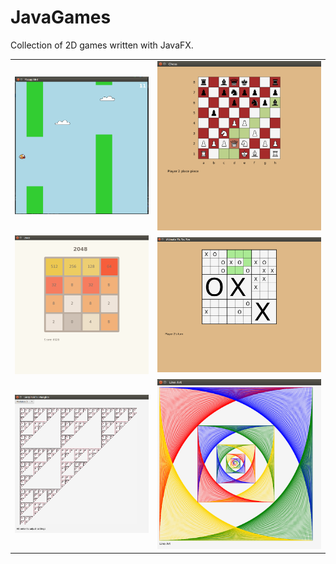 # JavaGames

Collection of 2D games written with JavaFX.

|     |     |
| --- | --- |
| ![flappybird](FlappyBird/flappy.png) | ![chess](chess/chess.png) |
| ![2048](twenty48/gamesc.png) | ![uttt](uttt/utttsc.png) |
| ![mathvis](MathVis/sierpinskisc.png) | ![lineart](MathVis/lineart.png) |
